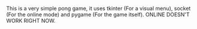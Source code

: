 This is a very simple pong game, it uses tkinter (For a visual menu), socket (For the online mode) and pygame (For the game itself). ONLINE DOESN'T WORK RIGHT NOW.
